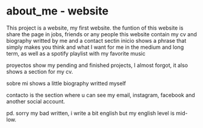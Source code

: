# about_me - website
This project is a website, my first website. the funtion of this website is share the page in jobs, friends or any people
this website contain my cv and biography writted by me and a contact sectin
inicio shows a phrase that simply makes you think and what I want for me in the medium and long term, as well as a spotify playlist with my favorite music

proyectos show my pending and finished projects, I almost forgot, it also shows a section for my cv.

sobre mi shows a little biography writted myself

contacto is the section where u can see my email, instagram, facebook and another social account.

pd. sorry my bad written, i write a bit english but my english level is mid-low.
